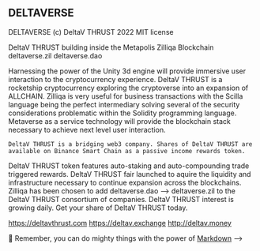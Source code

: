 ## DELTAVERSE

DELTAVERSE (c) DeltaV THRUST 2022 MIT license

DeltaV THRUST building inside the Metapolis Zilliqa Blockchain
  deltaverse.zil
  deltaverse.dao
  
  Harnessing the power of the Unity 3d engine will provide immersive user interaction to the cryptocurrency experience. DeltaV THRUST is a rocketship cryptocurrency
  exploring the cryptoverse into an expansion of ALLCHAIN. Zilliqa is very useful for business transactions with the Scilla language being the perfect intermediary solving
  several of the security considerations problematic within the Solidity programming language. Metaverse as a service technology will provide the blockchain stack
  necessary to achieve next level user interaction. 
  
    DeltaV THRUST is a bridging web3 company. Shares of DeltaV THRUST are available on Binance Smart Chain as a passive income rewards token. 
  DeltaV THRUST token features auto-staking and auto-compounding trade triggered rewards. DeltaV THRUST fair launched to aquire the liquidity and 
  infrastructure necessary to continue expansion across the blockchains. Zilliqa has been chosen to add deltaverse.dao --> deltaverse.zil to the DeltaV THRUST
  consortium of companies. DeltaV THRUST interest is growing daily. Get your share of DeltaV THRUST today.
  
  https://deltavthrust.com
  https://deltav.exchange
  http://deltav.money




🧙 Remember, you can do mighty things with the power of [Markdown](https://docs.github.com/github/writing-on-github/getting-started-with-writing-and-formatting-on-github/basic-writing-and-formatting-syntax)
-->
